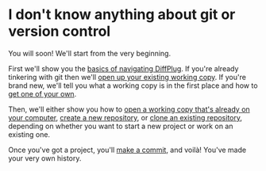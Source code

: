 # I don't know anything about git or version control

You will soon!  We'll start from the very beginning.

First we'll show you the [basics of navigating DiffPlug](basic-navigation/).  If you're already tinkering with git then we'll [open up your existing working copy](open-existing-working-copy/).  If you're brand new, we'll tell you what a working copy is in the first place and how to [get one of your own](get-).

Then, we'll either show you how to [open a working copy that's already on your computer](open-working-copy/), [create a new repository](create-new-repository/), or [clone an existing repository](clone-existing-repository/), depending on whether you want to start a new project or work on an existing one.

Once you've got a project, you'll [make a commit](make-a-commit/), and voilà!  You've made your very own history.
